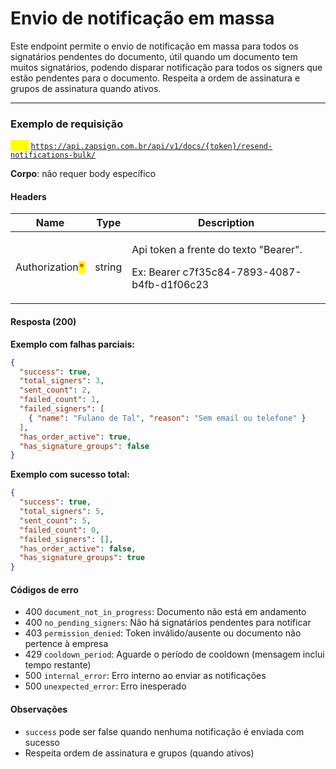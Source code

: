 # Envio de notificação em massa

Este endpoint permite o envio de notificação em massa para todos os signatários pendentes do documento, útil quando um documento tem muitos signatários, podendo disparar notificação para todos os signers que estão pendentes para o documento. Respeita a ordem de assinatura e grupos de assinatura quando ativos.

***

### Exemplo de requisição

<mark style="color:yellow;">`POST`</mark>  [`https://api.zapsign.com.br/api/v1/docs/{token}/resend-notifications-bulk/`](https://api.zapsign.com.br/api/v1/docs/%7Btoken%7D/resend-notifications-bulk/)

**Corpo**: não requer body específico

#### Headers

| Name                                            | Type   | Description                                                                                     |
| ----------------------------------------------- | ------ | ----------------------------------------------------------------------------------------------- |
| Authorization<mark style="color:red;">\*</mark> | string | <p>Api token a frente do texto "Bearer". </p><p>Ex: Bearer c7f35c84-7893-4087-b4fb-d1f06c23</p> |

#### Resposta (200)

**Exemplo com falhas parciais:**

```json
{
  "success": true,
  "total_signers": 3,
  "sent_count": 2,
  "failed_count": 1,
  "failed_signers": [
    { "name": "Fulano de Tal", "reason": "Sem email ou telefone" }
  ],
  "has_order_active": true,
  "has_signature_groups": false
}
```

**Exemplo com sucesso total:**

```json
{
  "success": true,
  "total_signers": 5,
  "sent_count": 5,
  "failed_count": 0,
  "failed_signers": [],
  "has_order_active": false,
  "has_signature_groups": true
}
```

#### Códigos de erro

* 400 `document_not_in_progress`: Documento não está em andamento
* 400 `no_pending_signers`: Não há signatários pendentes para notificar
* 403 `permission_denied`: Token inválido/ausente ou documento não pertence à empresa
* 429 `cooldown_period`: Aguarde o período de cooldown (mensagem inclui tempo restante)
* 500 `internal_error`: Erro interno ao enviar as notificações
* 500 `unexpected_error`: Erro inesperado

#### Observações

* `success` pode ser false quando nenhuma notificação é enviada com sucesso
* Respeita ordem de assinatura e grupos (quando ativos)
